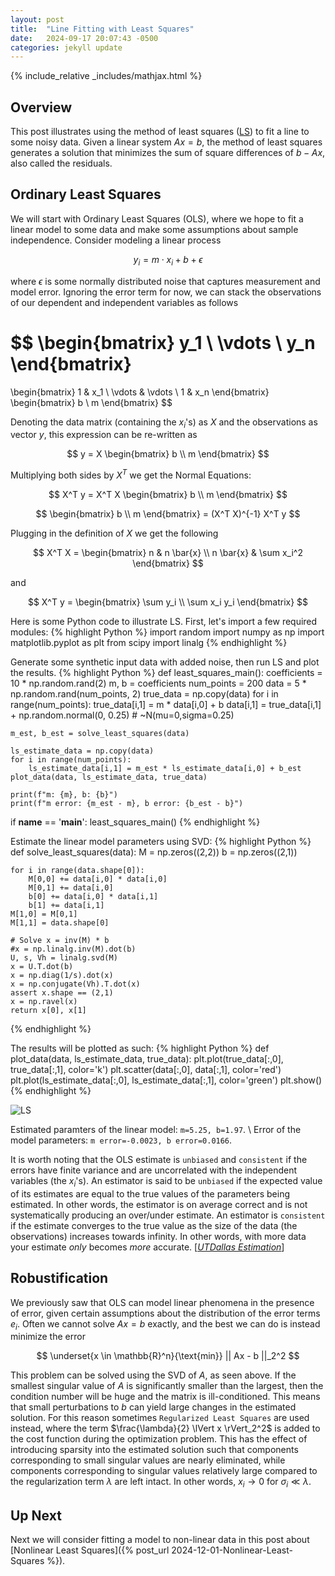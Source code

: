 ```yaml
---
layout: post
title:  "Line Fitting with Least Squares"
date:   2024-09-17 20:07:43 -0500
categories: jekyll update
---
```

{% include_relative _includes/mathjax.html %}

## Overview

This post illustrates using the method of least squares ([LS][ls-gtech]) to fit a line to some noisy data.
Given a linear system $Ax = b$, the method of least squares generates a solution that minimizes the sum of square differences of $b - Ax$, also called the residuals.

## Ordinary Least Squares

We will start with Ordinary Least Squares (OLS), where we hope to fit a linear model to some data and make some assumptions about sample independence. Consider modeling a linear process 

$$
y_i = m \cdot x_i + b + \epsilon
$$

where $\epsilon$ is some normally distributed noise that captures measurement and model error.
Ignoring the error term for now, we can stack the observations of our dependent and independent variables as follows

$$
\begin{bmatrix}
y_1 \\
\vdots \\
y_n
\end{bmatrix}
= 
\begin{bmatrix}
1 & x_1 \\
\vdots & \vdots \\
1 & x_n
\end{bmatrix}
\begin{bmatrix}
b \\
m
\end{bmatrix}
$$

Denoting the data matrix (containing the $x_i$'s) as $X$ and the observations as vector $y$, this expression can be re-written as

$$ 
y = X
\begin{bmatrix}
b \\
m
\end{bmatrix}
$$

Multiplying both sides by $X^T$ we get the Normal Equations:

$$ 
X^T y = X^T X
\begin{bmatrix}
b \\
m
\end{bmatrix}
$$

$$ 
\begin{bmatrix}
b \\
m
\end{bmatrix}
 = (X^T X)^{-1} X^T y
$$

Plugging in the definition of $X$ we get the following 

$$
X^T X = 
\begin{bmatrix}
n & n \bar{x} \\
n \bar{x} & \sum x_i^2
\end{bmatrix}
$$

and 

$$
X^T y = 
\begin{bmatrix}
\sum y_i \\
\sum x_i y_i
\end{bmatrix}
$$

Here is some Python code to illustrate LS. First, let's import a few required modules:
{% highlight Python %}
import random
import numpy as np
import matplotlib.pyplot as plt
from scipy import linalg
{% endhighlight %}

Generate some synthetic input data with added noise, then run LS and plot the results.
{% highlight Python %}
def least_squares_main():
    coefficients = 10 * np.random.rand(2)
    m, b = coefficients
    num_points = 200
    data = 5 * np.random.rand(num_points, 2)
    true_data = np.copy(data)
    for i in range(num_points):
        true_data[i,1] = m * data[i,0] + b 
        data[i,1] = true_data[i,1] + np.random.normal(0, 0.25) # ~N(mu=0,sigma=0.25)

    m_est, b_est = solve_least_squares(data)   
    
    ls_estimate_data = np.copy(data)
    for i in range(num_points):
        ls_estimate_data[i,1] = m_est * ls_estimate_data[i,0] + b_est  
    plot_data(data, ls_estimate_data, true_data)

    print(f"m: {m}, b: {b}")
    print(f"m error: {m_est - m}, b error: {b_est - b}")

if __name__ == '__main__':
    least_squares_main()
{% endhighlight %}

Estimate the linear model parameters using SVD:
{% highlight Python %}
def solve_least_squares(data):
    M = np.zeros((2,2))
    b = np.zeros((2,1))
   
    for i in range(data.shape[0]):
        M[0,0] += data[i,0] * data[i,0]
        M[0,1] += data[i,0]
        b[0] += data[i,0] * data[i,1]
        b[1] += data[i,1]
    M[1,0] = M[0,1]
    M[1,1] = data.shape[0]

    # Solve x = inv(M) * b
    #x = np.linalg.inv(M).dot(b)
    U, s, Vh = linalg.svd(M)
    x = U.T.dot(b)
    x = np.diag(1/s).dot(x)
    x = np.conjugate(Vh).T.dot(x)
    assert x.shape == (2,1)
    x = np.ravel(x)
    return x[0], x[1]
{% endhighlight %}

The results will be plotted as such:
{% highlight Python %}
def plot_data(data, ls_estimate_data, true_data):
    plt.plot(true_data[:,0], true_data[:,1], color='k')
    plt.scatter(data[:,0], data[:,1], color='red')
    plt.plot(ls_estimate_data[:,0], ls_estimate_data[:,1], color='green')
    plt.show()
{% endhighlight %}

![LS](/images/LS_simulation.png)

Estimated paramters of the linear model: `m=5.25, b=1.97`. \\
Error of the model parameters: `m error=-0.0023, b error=0.0166`.

It is worth noting that the OLS estimate is `unbiased` and `consistent` if the errors have finite variance and are uncorrelated with the independent variables (the $x_i$'s). An estimator is said to be `unbiased` if the expected value of its estimates are equal to the true values of the parameters being estimated. In other words, the estimator is on average correct and is not systematically producing an over/under estimate. An estimator is `consistent` if the estimate converges to the true value as the size of the data (the observations) increases towards infinity. In other words, with more data your estimate *only* becomes *more* accurate. [<cite>[UTDallas Estimation][1]</cite>]

## Robustification
We previously saw that OLS can model linear phenomena in the presence of error, given certain assumptions about the distribution of the error terms $e_i$. Often we cannot solve $Ax=b$ exactly, and the best we can do is instead minimize the error

$$
\underset{x \in \mathbb{R}^n}{\text{min}} || Ax - b ||_2^2
$$

This problem can be solved using the SVD of $A$, as seen above. If the smallest singular value of $A$ is significantly smaller than the largest, then the condition number will be huge and the matrix is ill-conditioned. This means that small perturbations to $b$ can yield large changes in the estimated solution. For this reason sometimes `Regularized Least Squares` are used instead, where the term $\frac{\lambda}{2} \lVert x \rVert_2^2$ is added to the cost function during the optimization problem. This has the effect of introducing sparsity into the estimated solution such that components corresponding to small singular values are nearly eliminated, while components corresponding to singular values relatively large compared to the regularization term $\lambda$ are left intact. In other words, $x_i \rightarrow 0$ for $\sigma_i \ll \lambda$.

## Up Next

Next we will consider fitting a model to non-linear data in this post about [Nonlinear Least Squares]({% post_url 2024-12-01-Nonlinear-Least-Squares %}).

[ls-gtech]: https://textbooks.math.gatech.edu/ila/least-squares.html
[1]: https://personal.utdallas.edu/~scniu/OPRE-6301/documents/Estimation.pdf
